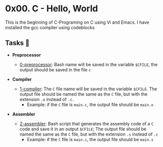 # 0x00. C - Hello, World #

This is the beginning of C-Programing on C using Vi and Emacs. I have installed the gcc compiler using codeblocks

## Tasks :page_with_curl:

* **Preprocessor**
  * [0-preprocessor](./0-preprocessor): Bash name will be saved in the variable `$CFILE`, the output should be saved in the file `c`
  
* **Compiler**
    * [1-compiler](./1-compiler): The `C` file name will be saved in the variable `$CFILE`. The output file should be named the same as the `C` file, but with the extension `.o` instead of `.c.`
       * Example: if the `C` file is `main.c`, the output file should be `main.o`

* **Assembler**
  * [2-assembler](./2-assembler): Bash script that generates the assembly code of a `C` code and save it in an output `$CFILE`; The output file should be named the same as the `C` file, but with the extension `.s` instead of `.c`
       * Example: if the `C` file is `main.c`, the output file should be `main.s`
